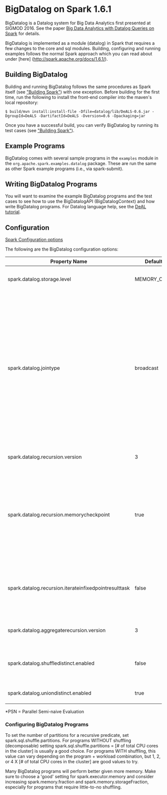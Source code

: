 # BigDatalog on Spark 1.6.1 

BigDatalog is a Datalog system for Big Data Analytics first presented at SIGMOD 2016.  See the paper [Big Data Analytics with Datalog Queries on Spark](http://yellowstone.cs.ucla.edu/~yang/paper/sigmod2016-p958.pdf) for details.

BigDatalog is implemented as a module (datalog) in Spark that requires a few changes to the core and sql modules.  Building, configuring and running examples follows the normal Spark approach which you can read about under [here] (http://spark.apache.org/docs/1.6.1/). 

## Building BigDatalog
Building and running BigDatalog follows the same procedures as Spark itself (see ["Building Spark"](http://spark.apache.org/docs/1.6.1/building-spark.html)) with one exception.  Before building for the first time, run the following to install the front-end compiler into the maven's local repository:

    $ build/mvn install:install-file -Dfile=datalog/lib/DeALS-0.6.jar -DgroupId=DeALS -DartifactId=DeALS -Dversion=0.6 -Dpackaging=jar

Once you have a successful build, you can verify BigDatalog by running its test cases (see ["Building Spark"](http://spark.apache.org/docs/1.6.1/building-spark.html)).

## Example Programs

BigDatalog comes with several sample programs in the `examples` module in the `org.apache.spark.examples.datalog` package.  These are run the same as other Spark example programs (i.e., via spark-submit).

## Writing BigDatalog Programs
You will want to examine the example BigDatalog programs and the test cases to see how to use the BigDatalogAPI (BigDatalogContext) and how write BigDatalog programs.  For Datalog language help, see the [DeAL tutorial](http://wis.cs.ucla.edu/deals/tutorial/).   

## Configuration

[Spark Configuration options](http://spark.apache.org/docs/1.6.1/configuration.html)

The following are the BigDatalog configuration options:

Property Name | Default | Meaning
------------- | -------------| -------------
spark.datalog.storage.level|MEMORY_ONLY|Default StorageLevel for recursive predicate RDD caching.
spark.datalog.jointype|broadcast|Default join type.  "broadcast" (or no setting at all) - the plan generator will attempt to insert BroadcastHints into the plan to produce a BroadcastJoin.  "shuffle" - the plan generator will attempt to insert CacheHints to cache the build side of a ShuffleHashJoin.  "sortmerge" - the plan generator will not attempt any hints and produce a SortMergeJoin.  With "broadcast" or "shuffle", if no hints are given, SortMergeJoin is produced.
spark.datalog.recursion.version|3|1 = Multi Job PSN, 2 = Multi Job PSN w/ SetRDD, 3 = Single Job PSN w/ SetRDD
spark.datalog.recursion.memorycheckpoint|true|Each iteration of recursion, cache the RDDs in memory and clear lineage.  Avoids a stack-overflow from long lineages and greatly reduces closurecleaning time but you better have enough memory. Use false if the program+dataset requires few iterations. 
spark.datalog.recursion.iterateinfixedpointresulttask|false|Decomposable predicates will not require shuffling during recursion.  This flag allows the FixedPointResultTask to iterate rather than perform a single iteration. 
spark.datalog.aggregaterecursion.version|3|1 = Multi Job PSN, 2 = Multi Job PSN w/ SetRDD, 3 = Single Job PSN w/ SetRDD
spark.datalog.shuffledistinct.enabled|false|Enables a "map-side distinct" before a shuffle to reduce the amount of data produced during a join in a recursion.
spark.datalog.uniondistinct.enabled|true|Deduplicate union operations.  Datalog uses set-semantics!

*PSN = Parallel Semi-naive Evaluation

### Configuring BigDatalog Programs
To set the number of partitions for a recursive predicate, set spark.sql.shuffle.partitions.  For programs WITHOUT shuffling (decomposable) setting spark.sql.shuffle.partitions = [# of total CPU cores in the cluster] is usually a good choice.  For programs WITH shuffling, this value can vary depending on the program + workload combination, but 1, 2, or 4 X [# of total CPU cores in the cluster] are good values to try.

Many BigDatalog programs will perform better given more memory.  Make sure to choose a 'good' setting for spark.executor.memory and consider increasing spark.memory.fraction and spark.memory.storageFraction, especially for programs that require little-to-no shuffling.
